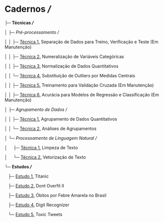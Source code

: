 # Cadernos */*

├─ **Técnicas */***

│&nbsp;├─ *Pré-processamento /*

│&nbsp;│&nbsp;├─ [Técnica 1.]() Separação de Dados para Treino, Verificação e Teste (Em Manutenção)

│&nbsp;│&nbsp;├─ [Técnica 2.](https://github.com/alexandre11aa/notebooks/blob/main/techniques/preprocessing/numeralizacao_de_variaveis_categoricas.ipynb) Numeralização de Variáveis Categóricas

│&nbsp;│&nbsp;├─ [Técnica 3.](https://github.com/alexandre11aa/notebooks/blob/main/techniques/preprocessing/normalizacao_de_dados.ipynb) Normalização de Dados Quantitativos

│&nbsp;│&nbsp;└─ [Técnica 4.](https://github.com/alexandre11aa/notebooks/blob/main/techniques/preprocessing/substituicao_por_medidas_centrais.ipynb) Substituição de Outliers por Medidas Centrais

│&nbsp;│&nbsp;├─ [Técnica 5.]() Treinamento para Validação Cruzada (Em Manutenção)

│&nbsp;│&nbsp;├─ [Técnica 6.]() Acurácia para Modelos de Regressão e Classificação (Em Manutenção)

│&nbsp;├─ *Agrupamento de Dados /*

│&nbsp;│&nbsp;├─ [Técnica 1.](https://github.com/alexandre11aa/notebooks/blob/main/techniques/cluster/agrupamento_de_dados.ipynb) Agrupamento de Dados Quantitativos

│&nbsp;│&nbsp;└─ [Técnica 2.](https://github.com/alexandre11aa/notebooks/blob/main/techniques/cluster/analises_de_agrupamentos.ipynb) Análises de Agrupamentos

│&nbsp;└─ *Processamento de Linguagem Natural /*

│&nbsp;&nbsp;&nbsp;&nbsp; ├─ [Técnica 1.](https://github.com/alexandre11aa/notebooks/blob/main/techniques/nlp/limpeza_de_texto.ipynb) Limpeza de Texto

│&nbsp;&nbsp;&nbsp;&nbsp; └─ [Técnica 2.](https://github.com/alexandre11aa/notebooks/blob/main/techniques/nlp/vetorizacao_de_texto.ipynb) Vetorização de Texto

└─ **Estudos */***

&nbsp;&nbsp;&nbsp;├─ [Estudo 1.](https://github.com/alexandre11aa/notebooks/blob/main/studies/titanic/titanic.ipynb) Titanic

&nbsp;&nbsp;&nbsp;├─ [Estudo 2.](https://github.com/alexandre11aa/notebooks/blob/main/studies/dont_overfit_ii/dont_overfit_ii.ipynb) Dont Overfit II

&nbsp;&nbsp;&nbsp;├─ [Estudo 3.](https://github.com/alexandre11aa/notebooks/blob/main/studies/obitos_por_fa/obitos_por_fa.ipynb) Óbitos por Febre Amarela no Brasil

&nbsp;&nbsp;&nbsp;├─ [Estudo 4.](https://github.com/alexandre11aa/notebooks/blob/main/studies/digit_recognizer/digit_recognizer.ipynb) Digit Recognizer

&nbsp;&nbsp;&nbsp;└─ [Estudo 5.](https://github.com/alexandre11aa/notebooks/blob/main/studies/toxic_tweets/final_project.ipynb) Toxic Tweets

